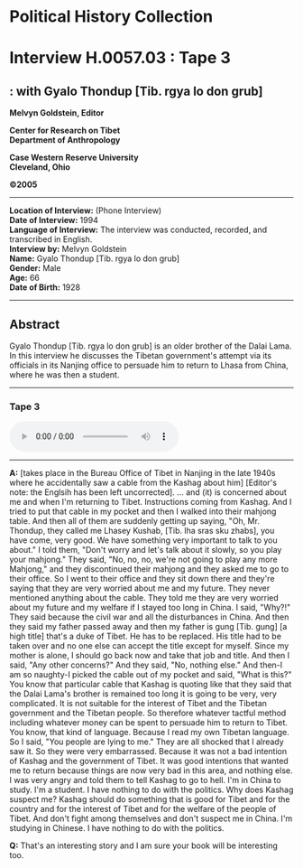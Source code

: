 # Political History Collection  
# Interview H.0057.03 : Tape 3  
##  : with Gyalo Thondup [Tib. rgya lo don grub]  
  
**Melvyn Goldstein, Editor**  

**Center for Research on Tibet**  
**Department of Anthropology**  

**Case Western Reserve University**  
**Cleveland, Ohio**  

**©2005**  

---  
**Location of Interview:** (Phone Interview)  
**Date of Interview:** 1994  
**Language of Interview:** The interview was conducted, recorded, and transcribed in English.  
**Interview by:** Melvyn Goldstein  
**Name:** Gyalo Thondup [Tib. rgya lo don grub]  
**Gender:** Male  
**Age:** 66  
**Date of Birth:** 1928  
  
---  
## Abstract  

 Gyalo Thondup [Tib. rgya lo don grub] is an older brother of the Dalai Lama. In this interview he discusses the Tibetan government's attempt via its officials in its Nanjing office to persuade him to return to Lhasa from China, where he was then a student.   

---  
### Tape 3  

<audio controls>
<source src="https://tile.loc.gov/storage-services/service/asian/asiantoha/H_0057_03/H_0057_03.mp3" type="audio/mp3">
Your browser does not support the audio element.
</audio>  

---

**A:**  [takes place in the Bureau Office of Tibet in Nanjing in the late 1940s where he accidentally saw a cable from the Kashag about him] [Editor's note: the Englsih has been left uncorrected]. ... and (it) is concerned about me and when I'm returning to Tibet. Instructions coming from Kashag. And I tried to put that cable in my pocket and then I walked into their mahjong table. And then all of them are suddenly getting up saying, "Oh, Mr. Thondup, they called me Lhasey Kushab, [Tib. lha sras sku zhabs], you have come, very good. We have something very important to talk to you about." I told them, "Don't worry and let's talk about it slowly, so you play your mahjong." They said, "No, no, no, we're not going to play any more Mahjong," and they discontinued their mahjong and they asked me to go to their office. So I went to their office and they sit down there and they're saying that they are very worried about me and my future. They never mentioned anything about the cable. They told me they are very worried about my future and my welfare if I stayed too long in China. I said, "Why?!" They said because the civil war and all the disturbances in China. And then they said my father passed away and then my father is gung [Tib. gung] [a high title] that's a duke of Tibet. He has to be replaced. His title had to be taken over and no one else can accept the title except for myself. Since my mother is alone, I should go back now and take that job and title. And then I said, "Any other concerns?" And they said, "No, nothing else." And then-I am so naughty-I picked the cable out of my pocket and said, "What is this?" You know that particular cable that Kashag is quoting like that they said that the Dalai Lama's brother is remained too long it is going to be very, very complicated. It is not suitable for the interest of Tibet and the Tibetan government and the Tibetan people. So therefore whatever tactful method including whatever money can be spent to persuade him to return to Tibet. You know, that kind of language. Because I read my own Tibetan language. So I said, "You people are lying to me." They are all shocked that I already saw it. So they were very embarrassed. Because it was not a bad intention of Kashag and the government of Tibet. It was good intentions that wanted me to return because things are now very bad in this area, and nothing else. I was very angry and told them to tell Kashag to go to hell. I'm in China to study. I'm a student. I have nothing to do with the politics. Why does Kashag suspect me? Kashag should do something that is good for Tibet and for the country and for the interest of Tibet and for the welfare of the people of Tibet. And don't fight among themselves and don't suspect me in China. I'm studying in Chinese. I have nothing to do with the politics.   

**Q:**  That's an interesting story and I am sure your book will be interesting too.   

